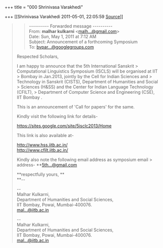 +++
title = "000 Shrinivasa Varakhedi"

+++
[[Shrinivasa Varakhedi	2011-05-01, 22:05:59 [Source](https://groups.google.com/g/bvparishat/c/lmO9nQkrWuE)]]



  

> 
> >   
> > 
> > ---------- Forwarded message ----------  
> From: **malhar kulkarni** \<[]()[malh...@gmail.com]()\>  
> Date: Sun, May 1, 2011 at 7:12 AM  
> Subject: Announcement of a forthcoming Symposium  
> To: []()[bvpar...@googlegroups.com]()  
>   
>   
> Respected Scholars,  
>   
> I am happy to announce that the 5th International Sanskrit > Computational Linguistics Symposium (ISCLS) will be organised at IIT > Bombay in Jan.2013, jointly by the Cell for Indian Sciences and > Technology in Sanskrit (CISTS), Department of Humanities and Social > Sciences (H&SS) and the Center for Indian Language Technology (CFILT), > Department of Computer Science and Engineering (CSE), IIT Bombay .  
>   
> This is an announcement of 'Call for papers' for the same.  
>   
> Kindly visit the following link for details-  
>   
> [](https://sites.google.com/site/5isclc2013/Home)<https://sites.google.com/site/5isclc2013/Home>  
>   
> This link is also available at-  
>   
> [](http://www.hss.iitb.ac.in/)<http://www.hss.iitb.ac.in/>  
> [](http://www.cfilt.iitb.ac.in/)<http://www.cfilt.iitb.ac.in/>  
>   
>   
> Kindly also note the following email address as symposium email > address- **[]()[5th...@gmail.com]()  
>   
> **respectfully yours, **  
> **--  
>   
> --  
> Malhar Kulkarni,  
> Department of Humanities and Social Sciences,  
> IIT Bombay, Powai, Mumbai-400076.  
> []()[mal...@iitb.ac.in]()  
>   
> > 
> > 
> > 
> >   
>   
>   
> --  
> Malhar Kulkarni,  
> Department of Humanities and Social Sciences,  
> IIT Bombay, Powai, Mumbai-400076.  
> []()[mal...@iitb.ac.in]()  
>   
> > 

